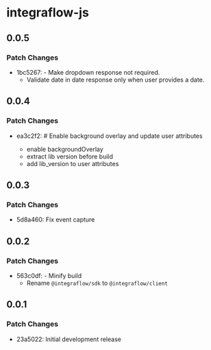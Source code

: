 # integraflow-js

## 0.0.5

### Patch Changes

- 1bc5267: - Make dropdown response not required.
  - Validate date in date response only when user provides a date.

## 0.0.4

### Patch Changes

- ea3c2f2: # Enable background overlay and update user attributes

  - enable backgroundOverlay
  - extract lib version before build
  - add lib_version to user attributes

## 0.0.3

### Patch Changes

- 5d8a460: Fix event capture

## 0.0.2

### Patch Changes

- 563c0df: - Minify build
  - Rename `@integraflow/sdk` to `@integraflow/client`

## 0.0.1

### Patch Changes

- 23a5022: Initial development release
